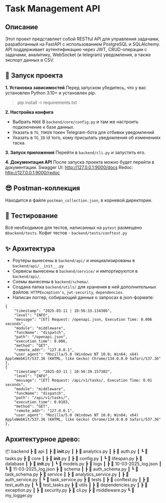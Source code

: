 # Task Management API
## Описание
Этот проект представляет собой RESTful API для управления задачами, разработанный на FastAPI с использованием PostgreSQL и SQLAlchemy. API поддерживает аутентификацию через JWT, CRUD-операции с задачами, аналитику, WebSocket (и telegram) уведомления, а также экспорт данных в CSV.
## 🚀 Запуск проекта
**1. Установка зависимостей**
Перед запуском убедитесь, что у вас установлен Python 3.10+ и установлен pip.
> pip install -r requirements.txt

**2. Настройка конфига**
- Выбрать `MODE` В `backend/core/config.py` и там же настроить подключение к базе данных.
- Указать в `TG_TOKEN` токен Telegram-бота для отбивки уведомлений
- Указать в `TG_ID` id того, кому присылать уведомления об изменениях таска.

**3. Запуск приложения**
Перейти в `backend/cli.py` и запустить его.

**4. Документация API**
После запуска проекта можно будет перейти в документации.
Swagger UI: http://127.0.0.1:9000/docs
Redoc: http://127.0.0.1:9000/redoc

## 😎 Postman-коллекция
Находится в файле `postman_collection.json`, в корневой директории.

## 🎇 Тестирование
Всё необходимое для тестов, написанных на `pytest` размещено в`backend/tests`. Кофиг тестов - `backend/tests/conftest.py`

## ✨ Архитектура
- Роутеры вынесены в `backend/api/` и инициализированы в `backend/api/__init__.py`
- Сервисы вынесены в `backend/service/` и импортируются в `backend/api/`.
- Схемы вынесены в `backend/schema/`.
- Создана папка `backend/utils/` для хранения в ней дополнительных файлов: `HTTPException's`, `jwt-security`, `dependencies`.
- Написан логгер, собирающий данные о запросах в json-формате:
```
{
    "timestamp": "2025-03-11 | 10:56:33.134386",
    "level": "INFO",
    "message": "[ET] Request: /openapi.json, Execution Time: 0.006 seconds",
    "module": "middleware",
    "funcName": "dispatch",
    "path": "/openapi.json",
    "execution_time": 0.006,
    "method": "GET",
    "remote_addr": "127.0.0.1",
    "user_agent": "Mozilla/5.0 (Windows NT 10.0; Win64; x64) AppleWebKit/537.36 (KHTML, like Gecko) Chrome/134.0.0.0 Safari/537.36"
},
{
    "timestamp": "2025-03-11 | 10:56:39.157302",
    "level": "INFO",
    "message": "[ET] Request: /api/v1/tasks/, Execution Time: 0.01 seconds",
    "module": "middleware",
    "funcName": "dispatch",
    "path": "/api/v1/tasks/",
    "execution_time": 0.0103,
    "method": "GET",
    "remote_addr": "127.0.0.1",
    "user_agent": "Mozilla/5.0 (Windows NT 10.0; Win64; x64) AppleWebKit/537.36 (KHTML, like Gecko) Chrome/134.0.0.0 Safari/537.36"
},
```
## Архитектурное древо:
📦 backend
 ┣ 📂 api
 ┃ ┣ 📜 __init__.py
 ┃ ┣ 📜 analytics.py
 ┃ ┣ 📜 auth.py
 ┃ ┗ 📜 tasks.py
 ┣ 📂 core
 ┃ ┣ 📜 __init__.py
 ┃ ┣ 📜 config.py
 ┃ ┗ 📜 lifespan.py
 ┣ 📂 database
 ┃ ┣ 📜 __init__.py
 ┃ ┗ 📜 models.py
 ┣ 📂 logs
 ┃ ┣ 📜 10-03-2025_log.json
 ┃ ┗ 📜 11-03-2025_log.json
 ┣ 📂 schema
 ┃ ┣ 📜 auth_schema.py
 ┃ ┗ 📜 task_schema.py
 ┣ 📂 service
 ┃ ┣ 📜 analytics_service.py
 ┃ ┣ 📜 auth_service.py
 ┃ ┗ 📜 task_service.py
 ┣ 📂 tests
 ┃ ┣ 📜 conftest.py
 ┃ ┣ 📜 test_auth.py
 ┃ ┗ 📜 test_tasks.py
 ┣ 📂 utils
 ┃ ┣ 📜 dependencies.py
 ┃ ┣ 📜 exception.py
 ┃ ┣ 📜 security.py
 ┣ 📜 cli.py
 ┣ 📜 middleware.py
 ┗ 📜 my_logger.py